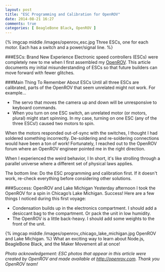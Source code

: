 ```yaml
---
layout: post
title: "ESC Programming and Calibration for OpenROV"
date: 2014-08-21 16:27
comments: true
categories: [ BeagleBone Black, OpenROV ]
---
```

{% imgcap middle /images/openrov_esc.jpg Three ESCs, one for each motor. Each has a switch and a power/signal line. %}

###ESCs: Brand New Experience
Electronic speed controllers (ESCs) were completely new to me when I first assembled my [OpenROV](/blog/2014/06/16/citizen-science-with-openrov/). This article documents my initial misunderstanding of ESCs so that future builders can move forward with fewer glitches.

###Main Thing To Remember About ESCs
Until all three ESCs are calibrated, parts of the OpenROV that seem unrelated might not work. For example...

* The servo that moves the camera up and down will be unresponsive to keyboard commands. 
* When you turn on one ESC switch, an unrelated motor (or motors, plural) might start spinning. In my case, turning on one ESC (any of the three ESCs!) caused two motors to spin.

When the motors responded out-of-sync with the switches, I thought I had soldered something incorrectly. De-soldering and re-soldering connections would have been a ton of work! Fortunately, I reached out to the OpenROV forum where an OpenROV engineer pointed me in the right direction.

When I experienced the weird behavior, I 
In short, it's like strolling through a parallel universe where a different set of physical laws applies.

The bottom line: Do the ESC programming and calibration first. If it doesn't work, re-check everything before considering other solutions.
<!--more-->


###Success: OpenROV and Lake Michigan
Yesterday afternoon I took the OpenROV for a spin in Chicago’s Lake Michigan. Success! Here are a few things I noticed during this first voyage:

* Condensation builds up in the electronics compartment. I should add a desiccant bag to the compartment. Or pack the unit in low humidity.
* The OpenROV is a little back-heavy. I should add some weights to the front of the unit.

{% imgcap middle /images/openrov_chicago_lake_michigan.jpg OpenROV and Lake Michigan. %}
What an exciting way to learn about Node.js, BeagleBone Black, and the Maker Movement all at once!

_Photo acknowledgement: ESC photos that appear in this article were created by OpenROV and made available at http://openrov.com. Thank you OpenROV team!_


